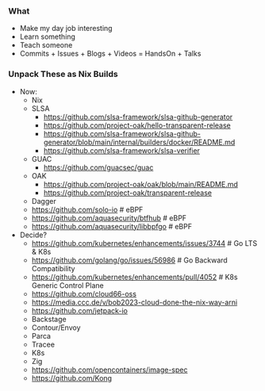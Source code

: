 ### What
- Make my day job interesting
- Learn something
- Teach someone
- Commits + Issues + Blogs + Videos = HandsOn + Talks

### Unpack These as Nix Builds
- Now:
  - Nix
  - SLSA
    - https://github.com/slsa-framework/slsa-github-generator
    - https://github.com/project-oak/hello-transparent-release
    - https://github.com/slsa-framework/slsa-github-generator/blob/main/internal/builders/docker/README.md
    - https://github.com/slsa-framework/slsa-verifier
  - GUAC
    - https://github.com/guacsec/guac
  - OAK
    - https://github.com/project-oak/oak/blob/main/README.md
    - https://github.com/project-oak/transparent-release
  - Dagger
  - https://github.com/solo-io # eBPF
  - https://github.com/aquasecurity/btfhub # eBPF
  - https://github.com/aquasecurity/libbpfgo # eBPF
- Decide?
  - https://github.com/kubernetes/enhancements/issues/3744 # Go LTS & K8s
  - https://github.com/golang/go/issues/56986 # Go Backward Compatibility
  - https://github.com/kubernetes/enhancements/pull/4052 # K8s Generic Control Plane
  - https://github.com/cloud66-oss
  - https://media.ccc.de/v/bob2023-cloud-done-the-nix-way-arni
  - https://github.com/jetpack-io
  - Backstage
  - Contour/Envoy
  - Parca
  - Tracee
  - K8s
  - Zig
  - https://github.com/opencontainers/image-spec
  - https://github.com/Kong
